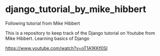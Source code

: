 django_tutorial_by_mike_hibbert
===============================

Following tutorial from Mike Hibbert

This is a repository to keep track of the Django tutorial on Youtube from Mike Hibbert.
Learning basics of Django

https://www.youtube.com/watch?v=oT1A1KKf0SI
